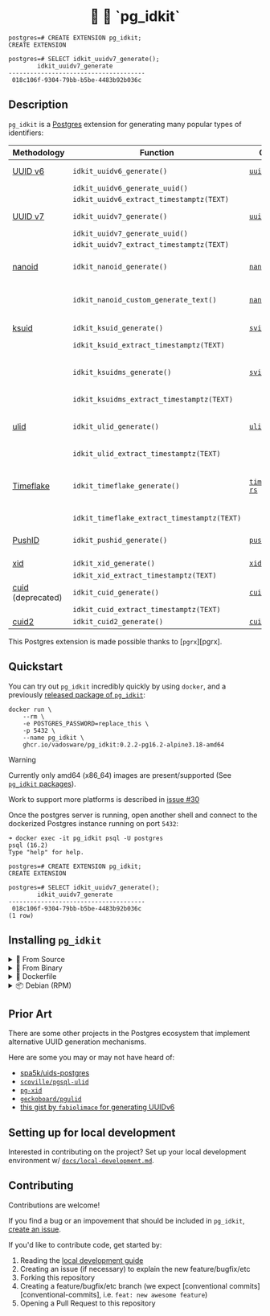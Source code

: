 <h1 align="center">
  🐘 🪪 `pg_idkit`
</h1>

```
postgres=# CREATE EXTENSION pg_idkit;
CREATE EXTENSION

postgres=# SELECT idkit_uuidv7_generate();
        idkit_uuidv7_generate
--------------------------------------
 018c106f-9304-79bb-b5be-4483b92b036c
```

## Description

`pg_idkit` is a [Postgres][postgres] extension for generating many popular types of identifiers:

| Methodology               | Function                                    | Crate                                | Description                                              |
|---------------------------|---------------------------------------------|--------------------------------------|----------------------------------------------------------|
| [UUID v6][uuidv6]         | `idkit_uuidv6_generate()`                   | [`uuidv6`][crate-uuidv6]             | UUID v6 ([RFC 4122][rfc-4122-update])                    |
|                           | `idkit_uuidv6_generate_uuid()`              |                                      |                                                          |
|                           | `idkit_uuidv6_extract_timestamptz(TEXT)`    |                                      |                                                          |
| [UUID v7][uuidv7]         | `idkit_uuidv7_generate()`                   | [`uuid7`][crate-uuid7]               | UUID v7 ([RFC 4122][rfc-4122-update])                    |
|                           | `idkit_uuidv7_generate_uuid()`              |                                      |                                                          |
|                           | `idkit_uuidv7_extract_timestamptz(TEXT)`    |                                      |                                                          |
| [nanoid][nanoid]          | `idkit_nanoid_generate()`                   | [`nanoid`][crate-nanoid]             | NanoID, developed by [Andrey Sitnik][github-ai]          |
|                           | `idkit_nanoid_custom_generate_text()`       | [`nanoid`][crate-nanoid]             | NanoID with a custom length and alphabet                 |
| [ksuid][ksuid]            | `idkit_ksuid_generate()`                    | [`svix-ksuid`][crate-svix-ksuid]     | Created by [Segment][segment]                            |
|                           | `idkit_ksuid_extract_timestamptz(TEXT)`     |                                      |                                                          |
|                           | `idkit_ksuidms_generate()`                  | [`svix-ksuid`][crate-svix-ksuid]     | Same as `ksuid` but with millisecond precision           |
|                           | `idkit_ksuidms_extract_timestamptz(TEXT)`   |                                      |                                                          |
| [ulid][ulid]              | `idkit_ulid_generate()`                     | [`ulid`][crate-ulid]                 | Unique, lexicographically sortable identifiers           |
|                           | `idkit_ulid_extract_timestamptz(TEXT)`      |                                      |                                                          |
| [Timeflake][timeflake]    | `idkit_timeflake_generate()`                | [`timeflake-rs`][crate-timeflake-rs] | Twitter's Snowflake + Instagram's ID + Firebase's PushID |
|                           | `idkit_timeflake_extract_timestamptz(TEXT)` |                                      |                                                          |
| [PushID][pushid]          | `idkit_pushid_generate()`                   | [`pushid`][crate-pushid]             | Google Firebase's PushID                                 |
| [xid][xid]                | `idkit_xid_generate()`                      | [`xid`][crate-xid]                   | XID                                                      |
|                           | `idkit_xid_extract_timestamptz(TEXT)`       |                                      |                                                          |
| [cuid][cuid] (deprecated) | `idkit_cuid_generate()`                     | [`cuid`][crate-cuid]                 | CUID                                                     |
|                           | `idkit_cuid_extract_timestamptz(TEXT)`      |                                      |                                                          |
| [cuid2][cuid2]            | `idkit_cuid2_generate()`                    | [`cuid2`][crate-cuid2]               | CUID2                                                    |

This Postgres extension is made possible thanks to [`pgrx`][pgrx].

[crate-uuidv6]: https://crates.io/crates/uuidv6
[crate-uuid7]: https://crates.io/crates/uuid7
[crate-nanoid]: https://crates.io/crates/nanoid
[crate-svix-ksuid]: https://crates.io/crates/svix-ksuid
[crate-svix-ksuid]: https://crates.io/crates/svix-ksuid
[crate-ulid]: https://crates.io/crates/ulid
[crate-timeflake-rs]: https://crates.io/crates/timeflake-rs
[crate-pushid]: https://crates.io/crates/pushid
[crate-xid]: https://crates.io/crates/xid
[crate-cuid]: https://crates.io/crates/cuid
[crate-cuid2]: https://crates.io/crates/cuid2

## Quickstart

You can try out `pg_idkit` incredibly quickly by using `docker`, and a previously [released package of `pg_idkit`][released-packages]:

```console
docker run \
    --rm \
    -e POSTGRES_PASSWORD=replace_this \
    -p 5432 \
    --name pg_idkit \
    ghcr.io/vadosware/pg_idkit:0.2.2-pg16.2-alpine3.18-amd64
```

> [!WARNING]
> Currently only amd64 (x86_64) images are present/supported (See [`pg_idkit` packages][released-packages]).
>
> Work to support more platforms is described in [issue #30](https://github.com/VADOSWARE/pg_idkit/issues/30)

Once the postgres server is running, open another shell and connect to the dockerized Postgres instance running on port `5432`:

```console
➜ docker exec -it pg_idkit psql -U postgres
psql (16.2)
Type "help" for help.

postgres=# CREATE EXTENSION pg_idkit;
CREATE EXTENSION

postgres=# SELECT idkit_uuidv7_generate();
        idkit_uuidv7_generate
--------------------------------------
 018c106f-9304-79bb-b5be-4483b92b036c
(1 row)
```

## Installing `pg_idkit`

<details>
<summary>📃 From Source</summary>

### Source install

To build `pg_idkit` from source, clone this repository and run the following:

```console
cargo install cargo-get cargo-pgrx just
just package
```

After running these commands you should see the following directory structure in `target/release/pg_idkit-pg16`:

```
target/release/pg_idkit-pg16
├── home
│   └── <user>
│       └── .pgrx
│           └── 16.2
│               └── pgrx-install
│                   ├── lib
│                   │   └── postgresql
│                   │       └── pg_idkit.so
│                   └── share
│                       └── postgresql
│                           └── extension
│                               ├── pg_idkit--0.2.2.sql
│                               └── pg_idkit.control
└── usr
    ├── lib
    │   └── postgresql
    │       └── pg_idkit.so
    └── share
        └── postgresql
            └── extension
                └── pg_idkit.control

24 directories, 8 files
```

As the installation of the extension into a specific version of postgres uses your local installation of pgrx-managed Postgres by default (normally at `$HOME/.pgrx`), `cargo pgrx package` reproduces the directory structure in `target/release`. You can safely ignore the shorter `usr/lib`/`user/share` tree.

In the example above, the [files you need for a Postgres extension][pg-ext-files] are:

- `target/release/home/<user>/.pgrx/16.2/pgrx-install/lib/postgresql/pg_idkit.so`
- `target/release/home/<user>/.pgrx/16.2/pgrx-install/share/postgresql/extension/pg_idkit--0.2.2.sql`
- `target/release/home/<user>/.pgrx/16.2/pgrx-install/share/postgresql/extension/pg_idkit.control`

Install these files in the relevant folders for your Postgres installation -- note that exactly where these files should go can can differ across linux distributions and containerized environments.

</details>

<details>
<summary>💽 From Binary</summary>

### Binary install

If running a custom version of locally/globally manually installed Postgres, you may download (and verify the checksum of) a shared library version from the [releases](/releases), and add it as one of your `shared_preload_libraries` in `postgresql.conf`.

Assuming you have downloaded the `pg_idkit-vX.X.X.so` file to `/etc/postgresql/extensions`, you might change the file like this:

`postgresql.conf`
```
shared_preload_libraries = '/etc/postgresql/extensions/pg_idkit-vX.X.X.so'
```

Once your postgres instance is started up, you should be able to `CREATE EXTENSION`:

```
postgres=# CREATE EXTENSION pg_idkit;
CREATE EXTENSION
postgres=# SELECT idkit_uuidv7_generate();
        idkit_uuidv7_generate
--------------------------------------
 018c106f-9304-79bb-b5be-4483b92b036c
```

</details>

<details>
<summary>🐳 Dockerfile</summary>

### Dockerfile

To use `pg_idkit` easily from a containerized environment, you can use the `pg_idkit` image, built from [`postgres`][docker-postgres]:

```console
docker run \
    --rm \
    -e POSTGRES_PASSWORD=replace_this \
    -p 5432 \
    --name pg_idkit \
    ghcr.io/vadosware/pg_idkit:0.2.2-pg16.2-alpine3.18-amd64
```

From another terminal, you can exec into the `pg_idkit` container and enable `pg_idkit`:

```console
➜ docker exec -it pg_idkit psql -U postgres
psql (16.2)
Type "help" for help.

postgres=# CREATE EXTENSION pg_idkit;
CREATE EXTENSION
postgres=# SELECT idkit_uuidv7_generate();
        idkit_uuidv7_generate
--------------------------------------
 018c106f-9304-79bb-b5be-4483b92b036c
(1 row)
```

> [!WARNING]
> Currently only amd64 (x86_64) images are present/supported (See [`pg_idkit` packages][released-packages]).
>
> Work to support more platforms is described in [issue #30](https://github.com/VADOSWARE/pg_idkit/issues/30)

[docker-postgres]: https://hub.docker.com/_/postgres

</details>

<details>
<summary>📦 Debian (RPM)</summary>

### RPM install

RPMs are produced upon [every official release](/releases) of `pg_idkit`.

Grab a released version of the RPM (or build one yourself by running `just build-rpm` after [setting up local development][guide-localdev]).

For example, with an RPM named `pg_idkit-0.2.2-pg16.x86_64.rpm`, you should be able to run:

```
dnf install pg_idkit-0.2.2-pg16.x86_64.rpm
```

</details>

## Prior Art

There are some other projects in the Postgres ecosystem that implement alternative UUID generation mechanisms.

Here are some you may or may not have heard of:

- [spa5k/uids-postgres](https://github.com/spa5k/uids-postgres)
- [`scoville/pgsql-ulid`](https://github.com/scoville/pgsql-ulid)
- [`pg-xid`](https://github.com/modfin/pg-xid)
- [`geckoboard/pgulid`](https://github.com/geckoboard/pgulid)
- [this gist by `fabiolimace` for generating UUIDv6](https://gist.github.com/fabiolimace/515a0440e3e40efeb234e12644a6a346)

## Setting up for local development

Interested in contributing on the project? Set up your local development environment w/ [`docs/local-development.md`][guide-localdev].

## Contributing

Contributions are welcome!

If you find a bug or an impovement that should be included in `pg_idkit`, [create an issue](https://github.com/vadosware/pg_idkit/issues).

If you'd like to contribute code, get started by:

1. Reading the [local development guide][guide-localdev]
2. Creating an issue (if necessary) to explain the new feature/bugfix/etc
3. Forking this repository
4. Creating a feature/bugfix/etc branch  (we expect [conventional commits][conventional-commits], i.e. `feat: new awesome feature`)
5. Opening a Pull Request to this repository

[a-chilton]: https://github.com/chilts
[a-feerasta]: https://github.com/alizain
[cargo-get]: https://crates.io/crates/cargo-get
[cargo-pgrx]: https://crates.io/crates/cargo-pgrx
[cargo-watch]: https://github.com/passcod/cargo-watch
[cuid2]: https://github.com/paralleldrive/cuid2
[cuid]: https://github.com/paralleldrive/cuid
[direnv]: https://direnv.net
[docker]: https://docs.docker.com/get-started/overview/
[e-elliott]: https://github.com/ericelliott
[git-crypt]: https://github.com/AGWA/git-crypt
[github-ai]: https://github.com/ai
[google]: https://google.com
[instagram]: instagram-engineering.com/
[it-cabrera]: https://darkghosthunter.medium.com/
[just]: https://github.com/casey/just
[ksuid]: https://github.com/segmentio/ksuid
[mongodb]: https://www.mongodb.com/blog/channel/engineering-blog
[nanoid]: https://www.npmjs.com/package/nanoid
[o-poitrey]: https://github.com/rs
[objectid]: https://www.mongodb.com/docs/manual/reference/method/ObjectId/
[oryx-pro]: https://system76.com/laptops/oryx
[p-pearcy]: https://github.com/ppearcy/elasticflake
[pg-docs-operator-classes]: https://www.postgresql.org/docs/current/indexes-opclass.html
[pg-ext-files]: https://www.postgresql.org/docs/current/extend-extensions.html#EXTEND-EXTENSIONS-FILES
[pgstattuple]: https://www.postgresql.org/docs/current/pgstattuple.html
[postgres]: https://postgresql.org
[pushid]: https://firebase.googleblog.com/2015/02/the-2120-ways-to-ensure-unique_68.html
[r-tallent]: https://github.com/richardtallent
[repo]: https://github.com/t3hmrman/pg_idkit
[rfc-4122-update]: https://datatracker.ietf.org/doc/html/draft-peabody-dispatch-new-uuid-format-04
[rust]: https://rust-lang.org
[rustup]: https://rust-lang.github.io/rustup
[segment]: https://segment.com/blog/engineering/
[sony]: https://github.com/sony
[t-pawlak]: https://github.com/T-PWK
[timeflake]: https://github.com/anthonynsimon/timeflake
[twitter-snowflake]: https://blog.twitter.com/engineering/en_us/a/2010/announcing-snowflake
[twitter]: https://blog.twitter.com/engineering
[ulid]: https://github.com/ulid/spec
[uuidv1]: https://en.wikipedia.org/wiki/Universally_unique_identifier#Version_1_(date-time_and_MAC_address)
[uuidv6]: https://www.ietf.org/archive/id/draft-peabody-dispatch-new-uuid-format-01.html
[uuidv7]: https://www.ietf.org/archive/id/draft-peabody-dispatch-new-uuid-format-01.html
[wiki-gregorian]: https://en.wikipedia.org/wiki/Gregorian_calendar
[wiki-mac-address]: https://en.wikipedia.org/wiki/MAC_address
[wiki-uuid]: https://en.wikipedia.org/wiki/Universally_unique_identifier
[xid]: https://github.com/rs/xid
[released-packages]: https://github.com/VADOSWARE/pg_idkit/pkgs/container/pg_idkit
[guide-localdev]: ./docs/local-development.md

